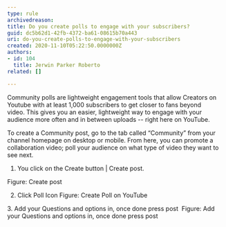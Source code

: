```yaml
---
type: rule
archivedreason: 
title: Do you create polls to engage with your subscribers?
guid: dc5b62d1-42fb-4372-ba61-08615b70a443
uri: do-you-create-polls-to-engage-with-your-subscribers
created: 2020-11-10T05:22:50.0000000Z
authors:
- id: 104
  title: Jerwin Parker Roberto
related: []

---
```


Community polls are lightweight engagement tools that allow Creators on Youtube with at least 1,000 subscribers to get closer to fans beyond video. This gives you an easier, lightweight way to engage with your audience more often and in between uploads -- right here on YouTube.



<!--endintro-->

To create a Community post, go to the tab called “Community” from your channel homepage on desktop or mobile. From here, you can promote a collaboration video; poll your audience on what type of video they want to see next.

1. You click on the Create button | Create post.

Figure: Create post

2. Click Poll Icon
Figure: Create Poll on YouTube

3. Add your Questions and options in, once done press post 
Figure: Add your Questions and options in, once done press post
